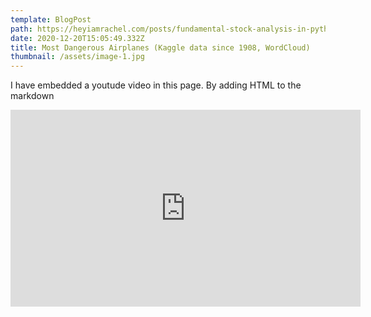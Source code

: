 ```yaml
---
template: BlogPost
path: https://heyiamrachel.com/posts/fundamental-stock-analysis-in-python
date: 2020-12-20T15:05:49.332Z
title: Most Dangerous Airplanes (Kaggle data since 1908, WordCloud)
thumbnail: /assets/image-1.jpg
---
```

I have embedded a youtude video in this page. By adding HTML to the markdown

<iframe width="560" height="315" src="https://www.youtube.com/embed/ZZY-Ytrw2co" frameborder="0" allow="accelerometer; autoplay; encrypted-media; gyroscope; picture-in-picture" allowfullscreen></iframe>
